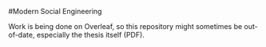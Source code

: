 #Modern Social Engineering

Work is being done on Overleaf, so this repository might sometimes be out-of-date, especially the thesis itself (PDF).